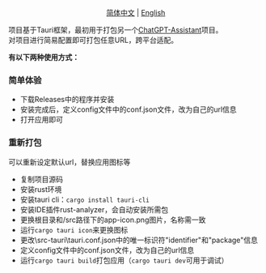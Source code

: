 <p align="center">
  <a href="./README.md">简体中文</a> |
  <a href="./README_en.md">English</a>
</p>



项目基于Tauri框架，最初用于打包另一个[ChatGPT-Assistant](https://github.com/PierXuY/ChatGPT-Assistant)项目。    
对项目进行简易配置即可打包任意URL，跨平台适配。   


**有以下两种使用方式：**


### 简单体验
- 下载Releases中的程序并安装
- 安装完成后，定义config文件中的conf.json文件，改为自己的url信息
- 打开应用即可

### 重新打包
可以重新设定默认url，替换应用图标等
- 复制项目源码
- 安装rust环境
- 安装tauri cli：`cargo install tauri-cli`
- 安装IDE插件rust-analyzer，会自动安装所需包
- 更换根目录和/src路径下的app-icon.png图片，名称需一致
- 运行`cargo tauri icon`来更换图标
- 更改\src-tauri\tauri.conf.json中的唯一标识符"identifier"和"package"信息
- 定义config文件中的conf.json文件，改为自己的url信息
- 运行`cargo tauri build`打包应用（`cargo tauri dev`可用于调试）
